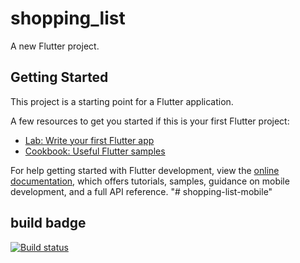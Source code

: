 # shopping_list

A new Flutter project.

## Getting Started

This project is a starting point for a Flutter application.

A few resources to get you started if this is your first Flutter project:

- [Lab: Write your first Flutter app](https://docs.flutter.dev/get-started/codelab)
- [Cookbook: Useful Flutter samples](https://docs.flutter.dev/cookbook)

For help getting started with Flutter development, view the
[online documentation](https://docs.flutter.dev/), which offers tutorials,
samples, guidance on mobile development, and a full API reference.
"# shopping-list-mobile" 

## build badge
[![Build status](https://build.appcenter.ms/v0.1/apps/9efd4aec-dd14-4fc9-8c77-cfceb010f30e/branches/main/badge)](https://appcenter.ms)
